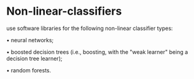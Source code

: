 # Non-linear-classifiers

use
software libraries for the following non-linear classifier types:

  • neural networks;
  
  • boosted decision trees (i.e., boosting, with the "weak learner" being a decision tree learner);
  
  • random forests.
